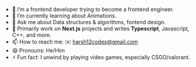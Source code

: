 - 🌳 I’m a frontend developer trying to become a frontend engineer.
- 🌱 I’m currently learning about Animations.
- 💬 Ask me about Data structures & algorithms, fontend design.
- 👾 Primarily work on **Next.js** projects and writes **Typescript**, Javascript, C++, and more.
- 📫 How to reach me: ✉️ harsh12codes@gmail.com
- 😄 Pronouns: He/Him
- ⚡ Fun fact: I unwind by playing video games, especially CSGO/valorant.

<!--[Metrics](https://gist.githubusercontent.com/harshwasthere/3e153d0295a3f10c924e657735f8eb9a/raw/github-metrics.svg) -->

